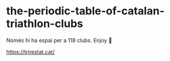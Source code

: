# the-periodic-table-of-catalan-triathlon-clubs 
Només hi ha espai per a 118 clubs. Enjoy 🙏

https://trirestat.cat/
